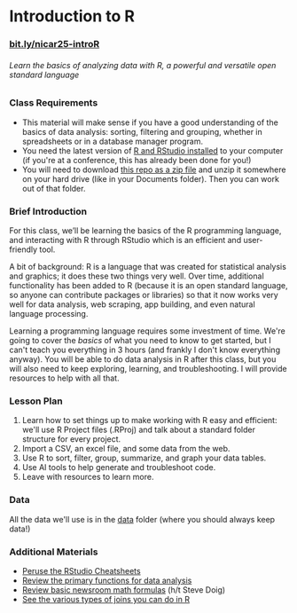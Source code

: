 # Introduction to R

### [**bit.ly/nicar25-introR**](https://bit.ly/nicar25-introR)
###### _Learn the basics of analyzing data with R, a powerful and versatile open standard language_
### Class Requirements
- This material will make sense if you have a good understanding of the basics of data analysis: sorting, filtering and grouping, whether in spreadsheets or in a database manager program.
- You need the latest version of [R and RStudio installed](https://docs.google.com/document/d/1W7WIIW9UyqOec7rU36EsQqrRvgLJGRf3_dwTcy4YvJM/edit?usp=sharing) to your computer (if you're at a conference, this has already been done for you!)
- You will need to download [this repo as a zip file](https://github.com/ireapps/nicar25-intro-to-R/archive/refs/heads/main.zip) and unzip it somewhere on your hard drive (like in your Documents folder). Then you can work out of that folder.

### Brief Introduction
For this class, we’ll be learning the basics of the R programming language, and interacting with R through RStudio which is an efficient and user-friendly tool. 

A bit of background: R is a language that was created for statistical analysis and graphics; it does these two things very well. Over time, additional functionality has been added to R (because it is an open standard language, so anyone can contribute packages or libraries) so that it now works very well for data analysis, web scraping, app building, and even natural language processing. 

Learning a programming language requires some investment of time. We're going to cover the _basics_ of what you need to know to get started, but I can't teach you everything in 3 hours (and frankly I don't know everything anyway). You will be able to do data analysis in R after this class, but you will also need to keep exploring, learning, and troubleshooting. I will provide resources to help with all that. 

### Lesson Plan
1. Learn how to set things up to make working with R easy and efficient: we'll use R Project files (.RProj) and talk about a standard folder structure for every project.
2. Import a CSV, an excel file, and some data from the web.
3. Use R to sort, filter, group, summarize, and graph your data tables.
4. Use AI tools to help generate and troubleshoot code. 
5. Leave with resources to learn more.

### Data
All the data we'll use is in the [data](data) folder (where you should always keep data!)

### Additional Materials
- [Peruse the RStudio Cheatsheets](rstudio_cheatsheets)
- [Review the primary functions for data analysis](https://ireapps.github.io/nicar25-intro-to-R/tipsheets/R-Functions.html)
- [Review basic newsroom math formulas](tipsheets/Newsroom-Math-Crib-Sheet.pdf) (h/t Steve Doig)
- [See the various types of joins you can do in R](https://docs.google.com/presentation/d/1_rlOBML0-cseRSDwNbJljGmpMs2UiteseKoyhr10Y2A/edit?usp=sharing)